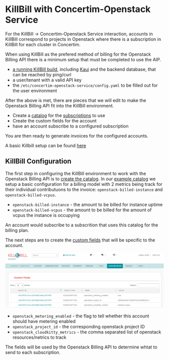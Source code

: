 # KillBill with Concertim-Openstack Service

For the KillBill -> Concertim-Openstack Service interaction, accounts in KillBill correspond to projects in Openstack where there is a subscription in KillBill for each cluster in Concertim.

When using KillBill as the prefered method of billing for the Openstack Billing API there is a minimum setup that must be completed to use the AIP.

- [a running KillBill build](https://docs.killbill.io/latest/getting_started.html), including [Kaui](https://docs.killbill.io/latest/userguide_kaui.html) and the backend database, that can be reached by ping/curl
- a user/tenant with a valid API key
- the `/etc/concertim-openstack-service/config.yaml` to be filled out for the user environment

After the above is met, there are pieces that we will edit to make the Openstack Billing API fit into the KillBill environment.

- Create a [catalog](https://docs.killbill.io/latest/catalog-examples.html) for the [subscriptions](https://docs.killbill.io/latest/userguide_subscription.html#components-catalog) to use
- Create the custom fields for the account
- have an account subscribe to a configured subscription

You are then ready to generate invoices for the configured accounts.

A basic Killbill setup can be found [here](/docs/killbill_basic.md)

## KillBill Configuration

The first step in configuring the KillBill environment to work with the Openstack Billing API is to [create the catalog](https://docs.killbill.io/latest/catalog-examples.html). In our [example catalog](/openstack_billing/billingplatforms/killbill/catalog.xml) we setup a basic configuration for a billing model with 2 metrics being track for their individual contributuons to the invoice: `openstack-billed-instance` and `openstack-billed-vcpus`.

- `openstack-billed-instance` - the amount to be billed for instance uptime
- `openstack-billed-vcpus` - the amount to be billed for the amount of vcpus the instance is occupying

An account would subscribe to a subscrition that uses this catalog for the billing plan.

The next steps are to create the [custom fields](https://docs.killbill.io/latest/userguide_kaui.html#custom_fields) that will be specific to the account.

![KillBill Custom Fields](/docs/images/killbill_custom_fields.PNG?raw=true "KillBill Custom Fields Example")

- `openstack_metering_enabled` - the flag to tell whether this account should have metering enabled
- `openstack_project_id` - the corresponding openstack project ID
- `openstack_cloudkitty_metrics` - the comma separated list of openstack resources/netrics to track

The fields will be used by the Openstack Billing API to determine whtat to send to each subscription.
